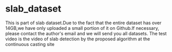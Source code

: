 # slab_dataset
This is part of slab dataset.Due to the fact that the entire dataset has over 14GB,we have only uploaded a small portion of it on Github.If necessary, please contact the author's email and we will send you all datasets. The test video is the video of slab detection by the proposed algorithm at the continuous casting site
